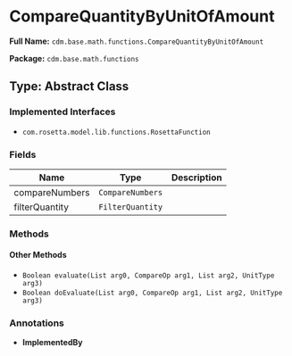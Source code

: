 # CompareQuantityByUnitOfAmount

**Full Name:** `cdm.base.math.functions.CompareQuantityByUnitOfAmount`

**Package:** `cdm.base.math.functions`

## Type: Abstract Class

### Implemented Interfaces

- `com.rosetta.model.lib.functions.RosettaFunction`

### Fields

| Name | Type | Description |
|------|------|-------------|
| compareNumbers | `CompareNumbers` |  |
| filterQuantity | `FilterQuantity` |  |

### Methods

#### Other Methods

- `Boolean evaluate(List arg0, CompareOp arg1, List arg2, UnitType arg3)`
- `Boolean doEvaluate(List arg0, CompareOp arg1, List arg2, UnitType arg3)`

### Annotations

- **ImplementedBy**

